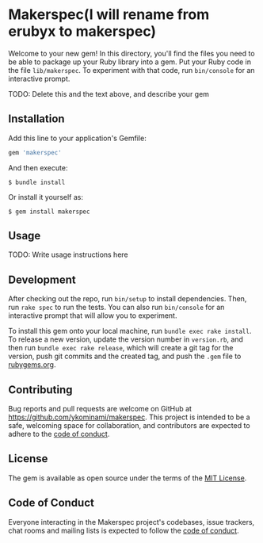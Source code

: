 # Makerspec(I will rename from erubyx to makerspec)

Welcome to your new gem! In this directory, you'll find the files you need to be able to package up your Ruby library into a gem. Put your Ruby code in the file `lib/makerspec`. To experiment with that code, run `bin/console` for an interactive prompt.

TODO: Delete this and the text above, and describe your gem

## Installation

Add this line to your application's Gemfile:

```ruby
gem 'makerspec'
```

And then execute:

    $ bundle install

Or install it yourself as:

    $ gem install makerspec

## Usage

TODO: Write usage instructions here

## Development

After checking out the repo, run `bin/setup` to install dependencies. Then, run `rake spec` to run the tests. You can also run `bin/console` for an interactive prompt that will allow you to experiment.

To install this gem onto your local machine, run `bundle exec rake install`. To release a new version, update the version number in `version.rb`, and then run `bundle exec rake release`, which will create a git tag for the version, push git commits and the created tag, and push the `.gem` file to [rubygems.org](https://rubygems.org).

## Contributing

Bug reports and pull requests are welcome on GitHub at https://github.com/ykominami/makerspec. This project is intended to be a safe, welcoming space for collaboration, and contributors are expected to adhere to the [code of conduct](https://github.com/ykominami/makerspec/blob/master/CODE_OF_CONDUCT.md).

## License

The gem is available as open source under the terms of the [MIT License](https://opensource.org/licenses/MIT).

## Code of Conduct

Everyone interacting in the Makerspec project's codebases, issue trackers, chat rooms and mailing lists is expected to follow the [code of conduct](https://github.com/ykominami/makerspec/blob/master/CODE_OF_CONDUCT.md).
